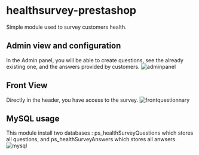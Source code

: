 # healthsurvey-prestashop
Simple module used to survey customers health.

## Admin view and configuration

In the Admin panel, you will be able to create questions, see the already existing one, and the answers provided by customers.
![adminpanel](https://user-images.githubusercontent.com/85479547/219440911-ae500005-77dc-4b2c-bb6e-59545a7e12ba.png)

## Front View

Directly in the header, you have access to the survey.
![frontquestionnary](https://user-images.githubusercontent.com/85479547/219440930-a7cfca96-3fab-48b6-93cc-871bb4592d53.png)

## MySQL usage

This module install two databases : ps_healthSurveyQuestions which stores all questions, and ps_healthSurveyAnswers which stores all anwsers.
![mysql](https://user-images.githubusercontent.com/85479547/219441065-d5ccc917-fc7c-443d-ba5e-faaf43efd1f0.png)



